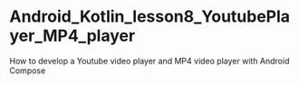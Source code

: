 # Android_Kotlin_lesson8_YoutubePlayer_MP4_player
How to develop a Youtube video player and MP4 video player with Android Compose
